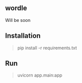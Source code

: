 ## wordle
Will be soon
## Installation
> pip install -r requirements.txt
## Run
> uvicorn app.main:app

<!--
docker build -t wordle-image .
docker run -d --name wordle-container -p 80:80 wordle-image
-->